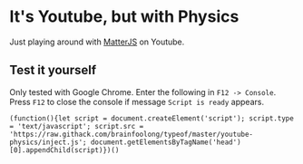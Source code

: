 # It's Youtube, but with Physics

Just playing around with [MatterJS](https://brm.io/matter-js/) on Youtube.

## Test it yourself
Only tested with Google Chrome.
Enter the following in `F12 -> Console`. Press `F12` to close the console if message `Script is ready` appears.
```
(function(){let script = document.createElement('script'); script.type = 'text/javascript'; script.src = 'https://raw.githack.com/brainfoolong/typeof/master/youtube-physics/inject.js'; document.getElementsByTagName('head')[0].appendChild(script)})()
```

